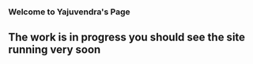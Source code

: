 
### Welcome to Yajuvendra's Page

## The work is in progress you should see the site running very soon

<script src='https://cdnjs.cloudflare.com/ajax/libs/tabletop.js/1.5.1/tabletop.min.js'></script>
<script src="https://cdn.plot.ly/plotly-latest.min.js"></script>
<div id="myPlot"></div>
<script type='text/javascript'>
  var publicSpreadsheetUrl = 'https://docs.google.com/spreadsheets/d/1biDY9jaOJvXGdSD_sqdE8DugCfVZ8_EL5hPNEU9utSc/edit?usp=sharing';

  function init() {
    Tabletop.init( { key: publicSpreadsheetUrl,
                     callback: showInfo,
                     simpleSheet: true } )
  }

  function showInfo(data, tabletop) 
  {
    var xValues = []; //all the values which are shown on the x-axis
    var yValues1 = []; //all the values which are shown on the y-axis
    var yValues2 = []; //all the values which are shown on the y-axis
    alert('Successfully processed!')
    console.log(data);
    
      //get all possible x and y-values
   for (var i = 0; i < data.length; i++) 
    {
      if (xValues.indexOf(data[i].x) === -1) 
      {
        xValues.push(data[i].x);
      }
      //if(i === 1 )
      {
        if (yValues1.indexOf(data[i].y) === -1) 
        {
          yValues1.push(data[i].y);
        }
      }
      //if(i === 2 )
      {
        if (yValues2.indexOf(data[i].y) === -1) 
        {
          yValues2.push(data[i].y);
        }
      }
    }
    
  //create an empty array for all possible z-values based on the dimensions of x and y
  var zValues = new Array(yValues.length).fill(0).map(row => new Array(xValues.length).fill(0));

  var x = 0;
  var y = 0;

  for (i = 0; i < 1; i++) {
    x = xValues.indexOf(data[i].x);
    y = yValues1.indexOf(data[i].y);
    if (x !== -1 && y !== -1) {
      zValues[y][x] = parseFloat(data[i].z);
    }
  }

  //the data which is passed to Plotly
  var plotlyData = [{
    x: xValues,
    y: yValues1,
    z: zValues,
    type: 'heatmap'
  }];
  
  //finally draw the plot
  Plotly.plot('myPlot', plotlyData);
  }

  window.addEventListener('DOMContentLoaded', init)
</script>
